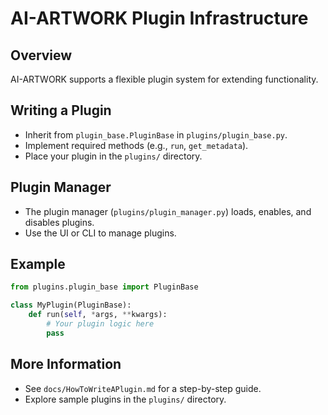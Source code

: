 # AI-ARTWORK Plugin Infrastructure

## Overview
AI-ARTWORK supports a flexible plugin system for extending functionality.

## Writing a Plugin
- Inherit from `plugin_base.PluginBase` in `plugins/plugin_base.py`.
- Implement required methods (e.g., `run`, `get_metadata`).
- Place your plugin in the `plugins/` directory.

## Plugin Manager
- The plugin manager (`plugins/plugin_manager.py`) loads, enables, and disables plugins.
- Use the UI or CLI to manage plugins.

## Example
```python
from plugins.plugin_base import PluginBase

class MyPlugin(PluginBase):
    def run(self, *args, **kwargs):
        # Your plugin logic here
        pass
```

## More Information
- See `docs/HowToWriteAPlugin.md` for a step-by-step guide.
- Explore sample plugins in the `plugins/` directory. 
